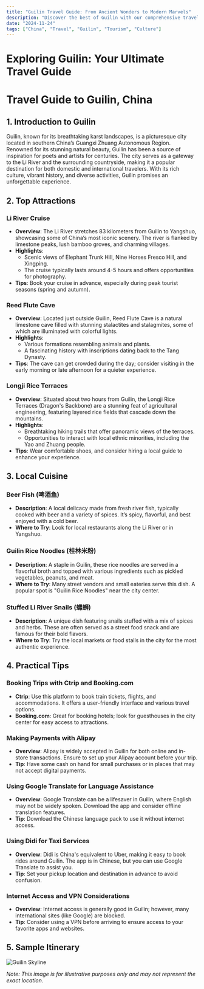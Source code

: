 ```yaml
---
title: "Guilin Travel Guide: From Ancient Wonders to Modern Marvels"
description: "Discover the best of Guilin with our comprehensive travel guide. Explore top attractions, savor local cuisine, and get insider tips for an unforgettable Chinese adventure."
date: "2024-11-24"
tags: ["China", "Travel", "Guilin", "Tourism", "Culture"]
---
```


# Exploring Guilin: Your Ultimate Travel Guide

# Travel Guide to Guilin, China

## 1. Introduction to Guilin
Guilin, known for its breathtaking karst landscapes, is a picturesque city located in southern China’s Guangxi Zhuang Autonomous Region. Renowned for its stunning natural beauty, Guilin has been a source of inspiration for poets and artists for centuries. The city serves as a gateway to the Li River and the surrounding countryside, making it a popular destination for both domestic and international travelers. With its rich culture, vibrant history, and diverse activities, Guilin promises an unforgettable experience.

## 2. Top Attractions

### Li River Cruise
- **Overview**: The Li River stretches 83 kilometers from Guilin to Yangshuo, showcasing some of China’s most iconic scenery. The river is flanked by limestone peaks, lush bamboo groves, and charming villages.
- **Highlights**:
  - Scenic views of Elephant Trunk Hill, Nine Horses Fresco Hill, and Xingping.
  - The cruise typically lasts around 4-5 hours and offers opportunities for photography.
- **Tips**: Book your cruise in advance, especially during peak tourist seasons (spring and autumn).

### Reed Flute Cave
- **Overview**: Located just outside Guilin, Reed Flute Cave is a natural limestone cave filled with stunning stalactites and stalagmites, some of which are illuminated with colorful lights.
- **Highlights**:
  - Various formations resembling animals and plants.
  - A fascinating history with inscriptions dating back to the Tang Dynasty.
- **Tips**: The cave can get crowded during the day; consider visiting in the early morning or late afternoon for a quieter experience.

### Longji Rice Terraces
- **Overview**: Situated about two hours from Guilin, the Longji Rice Terraces (Dragon's Backbone) are a stunning feat of agricultural engineering, featuring layered rice fields that cascade down the mountains.
- **Highlights**:
  - Breathtaking hiking trails that offer panoramic views of the terraces.
  - Opportunities to interact with local ethnic minorities, including the Yao and Zhuang people.
- **Tips**: Wear comfortable shoes, and consider hiring a local guide to enhance your experience.

## 3. Local Cuisine

### Beer Fish (啤酒鱼)
- **Description**: A local delicacy made from fresh river fish, typically cooked with beer and a variety of spices. It’s spicy, flavorful, and best enjoyed with a cold beer.
- **Where to Try**: Look for local restaurants along the Li River or in Yangshuo.

### Guilin Rice Noodles (桂林米粉)
- **Description**: A staple in Guilin, these rice noodles are served in a flavorful broth and topped with various ingredients such as pickled vegetables, peanuts, and meat.
- **Where to Try**: Many street vendors and small eateries serve this dish. A popular spot is "Guilin Rice Noodles" near the city center.

### Stuffed Li River Snails (螺蛳)
- **Description**: A unique dish featuring snails stuffed with a mix of spices and herbs. These are often served as a street food snack and are famous for their bold flavors.
- **Where to Try**: Try the local markets or food stalls in the city for the most authentic experience.

## 4. Practical Tips

### Booking Trips with Ctrip and Booking.com
- **Ctrip**: Use this platform to book train tickets, flights, and accommodations. It offers a user-friendly interface and various travel options.
- **Booking.com**: Great for booking hotels; look for guesthouses in the city center for easy access to attractions.

### Making Payments with Alipay
- **Overview**: Alipay is widely accepted in Guilin for both online and in-store transactions. Ensure to set up your Alipay account before your trip.
- **Tip**: Have some cash on hand for small purchases or in places that may not accept digital payments.

### Using Google Translate for Language Assistance
- **Overview**: Google Translate can be a lifesaver in Guilin, where English may not be widely spoken. Download the app and consider offline translation features.
- **Tip**: Download the Chinese language pack to use it without internet access.

### Using Didi for Taxi Services
- **Overview**: Didi is China's equivalent to Uber, making it easy to book rides around Guilin. The app is in Chinese, but you can use Google Translate to assist you.
- **Tip**: Set your pickup location and destination in advance to avoid confusion.

### Internet Access and VPN Considerations
- **Overview**: Internet access is generally good in Guilin; however, many international sites (like Google) are blocked.
- **Tip**: Consider using a VPN before arriving to ensure access to your favorite apps and websites.

## 5. Sample Itinerary

<img src="https://source.unsplash.com/1600x900/?Guilin,cityscape" alt="Guilin Skyline" loading="lazy">

*Note: This image is for illustrative purposes only and may not represent the exact location.*

